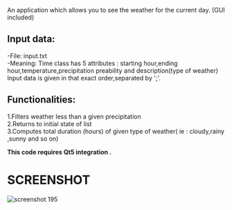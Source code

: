 An application which allows you to see the weather for the current day. (GUI included)  

## Input data:  
  -File: input.txt  
  -Meaning: Time class has 5 attributes : starting hour,ending hour,temperature,precipitation preability and description(type of weather)  
            Input data is given in that exact order,separated by ';'.  
            
## Functionalities:  
  1.Filters weather less than a given precipitation   
  2.Returns to initial state of list  
  3.Computes total duration (hours) of given type of weather( ie : cloudy,rainy ,sunny and so on)  
	  
**This code requires Qt5 integration .**


# SCREENSHOT
![screenshot 195](https://cloud.githubusercontent.com/assets/25063050/26730124/9f27dff2-47b8-11e7-9e6b-7c6195b45003.png)
